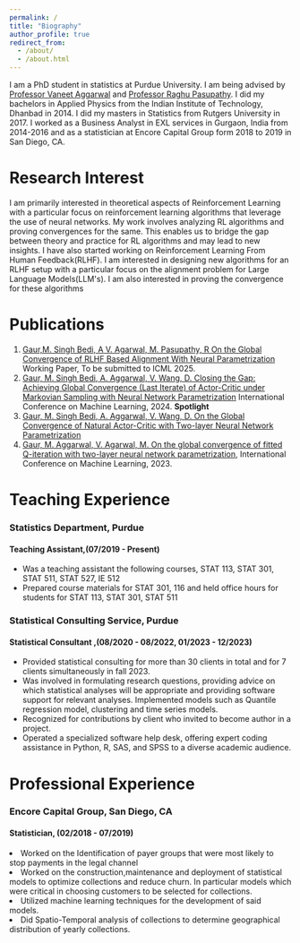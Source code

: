 ```yaml
---
permalink: /
title: "Biography"
author_profile: true
redirect_from: 
  - /about/
  - /about.html
---
```


I am a PhD student in statistics at Purdue University. I am being advised by [Professor Vaneet Aggarwal](https://engineering.purdue.edu/IE/people/ptProfile?resource_id=119657) and [Professor Raghu Pasupathy](https://www.stat.purdue.edu/people/faculty/pasupath.html). I did my bachelors in Applied Physics from the Indian Institute of Technology, Dhanbad in 2014. I did my masters in Statistics from Rutgers University in 2017. I worked as a Business Analyst in EXL services in Gurgaon, India from 2014-2016 and as a statistician at Encore Capital Group form 2018 to 2019 in San Diego, CA.


Research Interest
======
I am primarily interested in theoretical aspects of Reinforcement Learning with a particular focus on reinforcement learning algorithms that leverage the use of neural networks. My work involves analyzing RL algorithms and proving convergences for the same. This enables us to bridge the gap between theory and practice for RL algorithms and may lead to new insights. I have also started working on Reinforcement Learning From Human Feedback(RLHF). I am interested in designing new algorithms for an RLHF setup with a particular focus on the alignment problem for Large Language Models(LLM's). I am also interested in proving the convergence for these algorithms

Publications
======
1. [Gaur,M. Singh Bedi, A V. Agarwal, M. Pasupathy, R On the Global Convergence of RLHF Based Alignment With Neural Parametrization](https://arxiv.org/pdf/2410.15610) Working Paper, To be submitted to ICML 2025.
2. [Gaur, M. Singh Bedi, A. Aggarwal, V. Wang, D. Closing the Gap: Achieving Global Convergence (Last Iterate) of Actor-Critic under Markovian Sampling with Neural Network Parametrization](https://proceedings.mlr.press/v235/gaur24a.html) International Conference on Machine Learning, 2024. <b>Spotlight</b>    
3. [Gaur, M. Singh Bedi, A. Aggarwal, V. Wang, D. On the Global Convergence of Natural Actor-Critic with Two-layer Neural Network Parametrization](https://proceedings.mlr.press/v235/gaur24a.html) 
4. [Gaur, M. Aggarwal, V. Agarwal, M. On the global convergence of fitted Q-iteration with two-layer neural network parametrization](https://arxiv.org/abs/2306.10486), International Conference on Machine Learning, 2023.

Teaching Experience
======
<h3> Statistics Department, Purdue </h3> 
<h4> Teaching Assistant,(07/2019 - Present) </h4> 
<ul>
<li> Was a teaching assistant the following courses, STAT 113, STAT 301, STAT 511, STAT 527, IE 512 </li>
<li> Prepared course materials for STAT 301, 116 and held office hours for students for STAT 113, STAT 301, STAT 511 </li>
</ul>

<h3> Statistical Consulting Service, Purdue </h3> 
<h4> Statistical Consultant ,(08/2020 - 08/2022, 01/2023 - 12/2023) </h4> 
<ul>
<li>Provided statistical consulting for more than 30 clients in total and for 7 clients simultaneously in fall 2023.</li>
<li> Was involved in formulating research questions, providing advice on which statistical analyses will be appropriate and providing software support for relevant analyses. Implemented models such as Quantile regression model, clustering and time series models.</li>
<li> Recognized for contributions by client who invited to become author in a project.</li>
<li> Operated a specialized software help desk, offering expert coding assistance in Python, R, SAS, and SPSS to a diverse academic audience. </li>
</ul>

Professional Experience
======
<h3> Encore Capital Group, San Diego, CA </h3> 
<h4> Statistician, (02/2018 - 07/2019) </h4> 
<li> Worked on the Identification of payer groups that were most likely to stop payments in the legal channel </li>
<li> Worked on the construction,maintenance and deployment of statistical models to optimize collections and reduce churn. In particular models which were critical in choosing customers to be selected for collections.</li>  
<li> Utilized machine learning techniques for the development of said models.</li>
<li> Did Spatio-Temporal analysis of collections to determine geographical distribution of yearly collections.</li>

